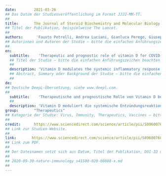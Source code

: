 ```yaml
---
date:        2021-03-26
## Das Datum der Studienveröffentlichung im Format JJJJ-MM-TT.
##
title:       The Journal of Steroid Biochemistry and Molecular Biology
## Titel der Publikation, beispielweise The Lancet.
##
authors:      'Fausto Petrelli, Andrea Luciani, Gianluca Perego, Giuseppina Dognini, Paolo Luigi Colombelli & Antonio Ghidini'
## Autorinnen und Autoren der Studie – bitte die einfachen Anführungszeichen beachten!
##
en:
  subtitle:    'Therapeutic and prognostic role of vitamin D for COVID-19 infection: A systematic review and meta-analysis of 43 observational studies'
  ## Titel der Studie – bitte die einfachen Anführungszeichen beachten!
  ##
  description: 'Vitamin D modulates the systemic inflammatory response through interaction with immune system. As such, it has a possible protective role against the risk of respiratory tract infections and other diseases. It may be useful in particular, during COVID-19 pandemic. PubMed, the Cochrane Library, and EMBASE were searched from inception until January 31, 2021, for observational or clinical studies reporting the prognosis (and therapeutic effect) of COVID-19 infection in patients with deficient vitamin D levels. The infection rate, severity, and death from COVID-19 infection were pooled to provide an odds ratio with a 95 % confidence interval. An OR > 1 was associated with the worst outcome in deficient compared with nondeficient patients. We assessed the association between vitamin D and risk, severity, and mortality for COVID-19 infection, through a review of 43 observational studies. Among subjects with deficient vitamin D values, risk of COVID-19 infection was higher compared to those with replete values. Vitamin D deficiency was also associated with worse severity and higher mortality than in nondeficient patients. Reduced vitamin D values resulted in a higher infection risk, mortality and severity COVID-19 infection. Supplementation may be considered as preventive and therapeutic measure.'
  ## Abstract, Summary oder Background der Studie – bitte die einfachen Anführungszeichen beachten!
  ##
de: 
## Deutsche DeepL-Übersetzung, siehe www.deepl.com.
##
  subtitle:    'Therapeutische und prognostische Rolle von Vitamin D bei COVID-19-Infektionen: Eine systematische Überprüfung und Meta-Analyse von 43 Beobachtungsstudien'
  ##
  description: 'Vitamin D moduliert die systemische Entzündungsreaktion durch Interaktion mit dem Immunsystem. Als solches hat es möglicherweise eine schützende Funktion gegen das Risiko von Atemwegsinfektionen und anderen Krankheiten. Es könnte insbesondere während der COVID-19-Pandemie nützlich sein. PubMed, die Cochrane Library und EMBASE wurden von Beginn an bis zum 31. Januar 2021 nach Beobachtungsstudien oder klinischen Studien durchsucht, in denen über die Prognose (und die therapeutische Wirkung) einer COVID-19-Infektion bei Patienten mit unzureichendem Vitamin-D-Spiegel berichtet wurde. Die Infektionsrate, der Schweregrad und der Tod durch eine COVID-19-Infektion wurden gepoolt, um ein Odds Ratio mit einem 95 %-Konfidenzintervall zu erhalten. Ein OR > 1 war bei Patienten mit Vitamin-D-Mangel im Vergleich zu Patienten ohne Mangel mit dem schlechtesten Ergebnis verbunden. Wir untersuchten den Zusammenhang zwischen Vitamin D und dem Risiko, dem Schweregrad und der Sterblichkeit einer COVID-19-Infektion anhand einer Überprüfung von 43 Beobachtungsstudien. Bei Personen mit unzureichenden Vitamin-D-Werten war das Risiko einer COVID-19-Infektion höher als bei Personen mit ausreichenden Werten. Vitamin-D-Mangel war auch mit einem höheren Schweregrad und einer höheren Sterblichkeit verbunden als bei Patienten ohne Mangel. Reduzierte Vitamin-D-Werte führten zu einem höheren Infektionsrisiko, einer höheren Sterblichkeit und einem höheren Schweregrad der COVID-19-Infektion. Eine Supplementierung kann als präventive und therapeutische Maßnahme in Betracht gezogen werden.'
group:       "Therapeutics"
## Kategorie der Studie: Virus, Immunity, Therapeutics, Vaccines – bitte die Anführungszeichen beachten!
##
credit:      https://www.sciencedirect.com/science/article/pii/S0960076021000765
## Link zur Studien-Website.
##
link:       https://www.sciencedirect.com/science/article/pii/S0960076021000765/pdfft?md5=5285f3025e361813eab6fdad5a8a13f5&pid=1-s2.0-S0960076021000765-main.pdf
## Link zum PDF.
##
## Der Dateinamen setzt sich aus Datum, Titel der Publikation, DOI-ID der Studie (nach dem letzten Slash) und der Dateiendung zusammen. Bitte den Unterstrich vor der DOI-ID beachten!
##
## 2020-09-30-nature-immunology_s41590-020-00808-x.md
##
---
```

<object data="{{ page.link }}" style='height:calc(100vh - 400px); width: 100%' type='application/pdf'></object>